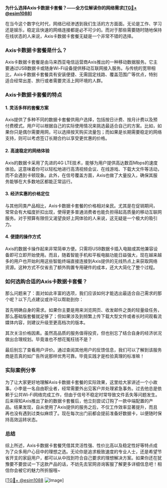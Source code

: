 **为什么选择Axis卡数据卡套餐？——全方位解读你的网络需求[[TG💪+ @esim1088](https://t.me/s/esim1088)]**

在当今这个数字化时代，网络已经渗透到我们生活的方方面面。无论是工作、学习还是娱乐，稳定且快速的网络连接都是必不可少的。而对于那些需要随时随地保持在线状态的人来说，Axis卡数据卡套餐无疑是一个非常不错的选择。

### Axis卡数据卡套餐是什么？

Axis卡数据卡套餐是由马来西亚电信运营商Axis推出的一种移动数据服务。它主要通过USB数据卡或随身Wi-Fi设备提供移动互联网接入服务。与传统的宽带相比，Axis卡数据卡套餐具有安装便捷、无需固定线路、覆盖范围广等优点，特别适合经常出差、旅行或者需要灵活上网环境的人群。

### Axis卡数据卡套餐的特点

#### 1. **灵活多样的套餐方案**
Axis提供了多种不同的数据卡套餐供用户选择，包括按日计费、按月计费以及预付费模式。用户可以根据自己的实际使用情况来挑选最适合自己的方案。比如，如果你只是偶尔需要用网，可以选择按天购买流量包；而如果是长期需要稳定的网络支持，则可以考虑签订长期合约以享受更优惠的价格。

#### 2. **高速稳定的网络体验**
Axis的数据卡采用了先进的4G LTE技术，能够为用户提供高达数百Mbps的速度体验。这意味着你可以轻松地进行高清视频会议、在线游戏、下载大文件等活动，而不会遇到卡顿现象。此外，在信号覆盖方面，Axis也做了大量投入，确保其服务能够在大多数地区都能正常运行。

#### 3. **经济实惠的价格定位**
与其他同类产品相比，Axis卡数据卡套餐的价格相对亲民。尤其是在促销期间，常常会有大幅度折扣出现，使得更多普通消费者也能负担得起高质量的移动互联网服务。对于预算有限但又渴望良好上网体验的人来说，这无疑是一个极大的吸引力。

#### 4. **便捷的操作方式**
Axis的数据卡操作起来非常简单方便。只需将USB数据卡插入电脑或其他兼容设备即可立即开始使用。而且，随着智能手机和平板电脑功能日益强大，现在越来越多的用户也开始利用这些智能终端直接连接到Axis提供的无线热点上来获取网络资源。这种方式不仅省去了额外购置专用硬件的成本，还大大简化了整个过程。

### 如何选购合适的Axis卡数据卡套餐？

那么问题来了：面对如此丰富的选项，我们应该如何才能选出最适合自己需求的那个呢？以下几点建议或许可以帮助到你：

首先明确自身的需求。如果你主要是用来浏览网页、收发邮件之类的轻量级任务，那么基础版套餐就足够了；但如果涉及到频繁上传下载大型文件或者长时间观看流媒体内容，则建议升级至更高档次的版本。

其次关注价格因素。虽然高品质的服务值得投资，但也别忘了结合自身的经济状况做出合理规划。毕竟谁也不想花冤枉钱不是？

最后别忘了查看用户评价。通过查阅其他用户的反馈信息，我们可以了解到该服务商是否真的如广告所说那样优秀可靠。毕竟实践才是检验真理的标准嘛！

### 实际案例分享

为了让大家更好地理解Axis卡数据卡套餐的实际效果，这里给大家讲述一个小故事。小李是一名自由职业者，经常需要外出见客户并处理紧急事务。过去他总是依赖于公共Wi-Fi网络完成工作，但由于信号不稳定时常导致文件丢失等问题发生。后来得知Axis推出了新的数据卡套餐后，他立刻尝试订购了一款中端配置的产品。结果发现，自从使用了Axis提供的服务之后，不仅工作效率显著提升，而且再也没有遇到过类似麻烦了。现在每次出门前都会提前准备好数据卡，以便随时保持高效运转状态。

### 总结

综上所述，Axis卡数据卡套餐凭借其灵活性强、性价比高以及稳定性好等特点成为了众多用户心目中的理想之选。无论你是追求极致速度的专业人士，还是希望节省开支的家庭用户，都可以从中找到符合自己要求的理想解决方案。如果你还在犹豫要不要尝试一下这款产品的话，不妨先去官网咨询客服了解更多详细信息吧！相信你会被它的魅力所折服哦~

[[TG💪+ @esim1088](https://t.me/s/esim1088) ![Image](https://i.postimg.cc/4NQfJmqS/Snipaste-2025-05-13-00-14-12.png)]